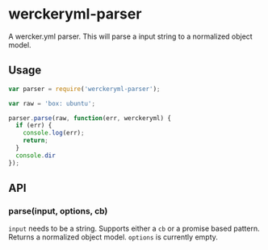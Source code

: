 # werckeryml-parser

A wercker.yml parser. This will parse a input string to a normalized object
model.

## Usage

```javascript
var parser = require('werckeryml-parser');

var raw = 'box: ubuntu';

parser.parse(raw, function(err, werckeryml) {
  if (err) {
    console.log(err);
    return;
  }
  console.dir
});
```

## API

### parse(input, options, cb)

`input` needs to be a string. Supports either a `cb` or a promise based
pattern. Returns a normalized object model. `options` is currently empty.

